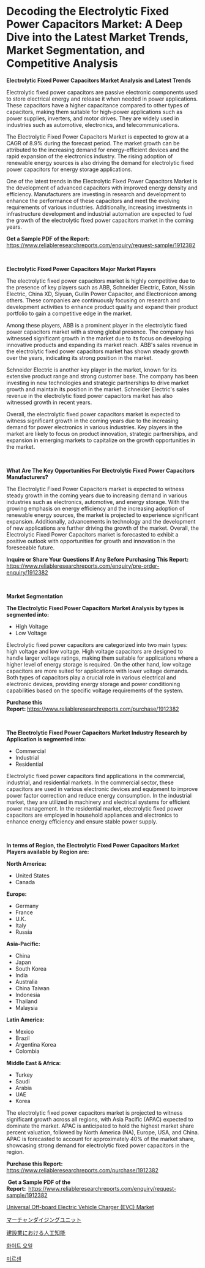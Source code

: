 <p><h1>Decoding the Electrolytic Fixed Power Capacitors Market: A Deep Dive into the Latest Market Trends, Market Segmentation, and Competitive Analysis</h1></p><p><strong>Electrolytic Fixed Power Capacitors Market Analysis and Latest Trends</strong></p>
<p><p>Electrolytic fixed power capacitors are passive electronic components used to store electrical energy and release it when needed in power applications. These capacitors have a higher capacitance compared to other types of capacitors, making them suitable for high-power applications such as power supplies, inverters, and motor drives. They are widely used in industries such as automotive, electronics, and telecommunications.</p><p>The Electrolytic Fixed Power Capacitors Market is expected to grow at a CAGR of 8.9% during the forecast period. The market growth can be attributed to the increasing demand for energy-efficient devices and the rapid expansion of the electronics industry. The rising adoption of renewable energy sources is also driving the demand for electrolytic fixed power capacitors for energy storage applications.</p><p>One of the latest trends in the Electrolytic Fixed Power Capacitors Market is the development of advanced capacitors with improved energy density and efficiency. Manufacturers are investing in research and development to enhance the performance of these capacitors and meet the evolving requirements of various industries. Additionally, increasing investments in infrastructure development and industrial automation are expected to fuel the growth of the electrolytic fixed power capacitors market in the coming years.</p></p>
<p><strong>Get a Sample PDF of the Report:&nbsp;</strong> <a href="https://www.reliableresearchreports.com/enquiry/request-sample/1912382">https://www.reliableresearchreports.com/enquiry/request-sample/1912382</a></p>
<p>&nbsp;</p>
<p><strong>Electrolytic Fixed Power Capacitors Major Market Players</strong></p>
<p><p>The electrolytic fixed power capacitors market is highly competitive due to the presence of key players such as ABB, Schneider Electric, Eaton, Nissin Electric, China XD, Siyuan, Guilin Power Capacitor, and Electronicon among others. These companies are continuously focusing on research and development activities to enhance product quality and expand their product portfolio to gain a competitive edge in the market.</p><p>Among these players, ABB is a prominent player in the electrolytic fixed power capacitors market with a strong global presence. The company has witnessed significant growth in the market due to its focus on developing innovative products and expanding its market reach. ABB's sales revenue in the electrolytic fixed power capacitors market has shown steady growth over the years, indicating its strong position in the market.</p><p>Schneider Electric is another key player in the market, known for its extensive product range and strong customer base. The company has been investing in new technologies and strategic partnerships to drive market growth and maintain its position in the market. Schneider Electric's sales revenue in the electrolytic fixed power capacitors market has also witnessed growth in recent years.</p><p>Overall, the electrolytic fixed power capacitors market is expected to witness significant growth in the coming years due to the increasing demand for power electronics in various industries. Key players in the market are likely to focus on product innovation, strategic partnerships, and expansion in emerging markets to capitalize on the growth opportunities in the market.</p></p>
<p>&nbsp;</p>
<p><strong>What Are The Key Opportunities For Electrolytic Fixed Power Capacitors Manufacturers?</strong></p>
<p><p>The Electrolytic Fixed Power Capacitors market is expected to witness steady growth in the coming years due to increasing demand in various industries such as electronics, automotive, and energy storage. With the growing emphasis on energy efficiency and the increasing adoption of renewable energy sources, the market is projected to experience significant expansion. Additionally, advancements in technology and the development of new applications are further driving the growth of the market. Overall, the Electrolytic Fixed Power Capacitors market is forecasted to exhibit a positive outlook with opportunities for growth and innovation in the foreseeable future.</p></p>
<p><strong>Inquire or Share Your Questions If Any Before Purchasing This Report:</strong> <a href="https://www.reliableresearchreports.com/enquiry/pre-order-enquiry/1912382">https://www.reliableresearchreports.com/enquiry/pre-order-enquiry/1912382</a></p>
<p>&nbsp;</p>
<p><strong>Market Segmentation</strong></p>
<p><strong>The Electrolytic Fixed Power Capacitors Market Analysis by types is segmented into:</strong></p>
<p><ul><li>High Voltage</li><li>Low Voltage</li></ul></p>
<p><p>Electrolytic fixed power capacitors are categorized into two main types: high voltage and low voltage. High voltage capacitors are designed to handle larger voltage ratings, making them suitable for applications where a higher level of energy storage is required. On the other hand, low voltage capacitors are more suited for applications with lower voltage demands. Both types of capacitors play a crucial role in various electrical and electronic devices, providing energy storage and power conditioning capabilities based on the specific voltage requirements of the system.</p></p>
<p><strong>Purchase this Report:&nbsp;</strong><a href="https://www.reliableresearchreports.com/purchase/1912382">https://www.reliableresearchreports.com/purchase/1912382</a></p>
<p>&nbsp;</p>
<p><strong>The Electrolytic Fixed Power Capacitors Market Industry Research by Application is segmented into:</strong></p>
<p><ul><li>Commercial</li><li>Industrial</li><li>Residential</li></ul></p>
<p><p>Electrolytic fixed power capacitors find applications in the commercial, industrial, and residential markets. In the commercial sector, these capacitors are used in various electronic devices and equipment to improve power factor correction and reduce energy consumption. In the industrial market, they are utilized in machinery and electrical systems for efficient power management. In the residential market, electrolytic fixed power capacitors are employed in household appliances and electronics to enhance energy efficiency and ensure stable power supply.</p></p>
<p>&nbsp;</p>
<p><strong>In terms of Region, the Electrolytic Fixed Power Capacitors Market Players available by Region are:</strong></p>
<p>
    <p> <strong> North America: </strong>
        <ul>
            <li>United States</li>
            <li>Canada</li>
        </ul>
        </p> 
    <p> <strong> Europe: </strong>
        <ul>
            <li>Germany</li>
            <li>France</li>
            <li>U.K.</li>
            <li>Italy</li>
            <li>Russia</li>
        </ul>
        </p> 
    <p> <strong> Asia-Pacific: </strong>
        <ul>
            <li>China</li>
            <li>Japan</li>
            <li>South Korea</li>
            <li>India</li>
            <li>Australia</li>
            <li>China Taiwan</li>
            <li>Indonesia</li>
            <li>Thailand</li>
            <li>Malaysia</li>
        </ul>
        </p> 
    <p> <strong> Latin America: </strong>
        <ul>
            <li>Mexico</li>
            <li>Brazil</li>
            <li>Argentina Korea</li>
            <li>Colombia</li>
        </ul>
        </p> 
    <p> <strong> Middle East & Africa: </strong>
        <ul>
            <li>Turkey</li>
            <li>Saudi</li>
            <li>Arabia</li>
            <li>UAE</li>
            <li>Korea</li>
        </ul>
    </p>
    </p>
<p><p>The electrolytic fixed power capacitors market is projected to witness significant growth across all regions, with Asia Pacific (APAC) expected to dominate the market. APAC is anticipated to hold the highest market share percent valuation, followed by North America (NA), Europe, USA, and China. APAC is forecasted to account for approximately 40% of the market share, showcasing strong demand for electrolytic fixed power capacitors in the region.</p></p>
<p><strong>Purchase this Report: </strong><a href="https://www.reliableresearchreports.com/purchase/1912382">https://www.reliableresearchreports.com/purchase/1912382</a></p>
<p>&nbsp;<strong>Get a Sample PDF of the Report:&nbsp;&nbsp;</strong><a href="https://www.reliableresearchreports.com/enquiry/request-sample/1912382">https://www.reliableresearchreports.com/enquiry/request-sample/1912382</a></p>
<p><strong></strong></p>
<p><p><a href="https://issuu.com/reportprime-2/docs/universal-off-board-electric-vehicle-charger-evc-m">Universal Off-board Electric Vehicle Charger (EVC) Market</a></p><p><a href="https://medium.com/@rockcod61/%E3%83%9E%E3%83%BC%E3%83%81%E3%83%A3%E3%83%B3%E3%83%80%E3%82%A4%E3%82%B8%E3%83%B3%E3%82%B0%E3%83%A6%E3%83%8B%E3%83%83%E3%83%88%E5%B8%82%E5%A0%B4%E3%81%AF-%E5%B8%82%E5%A0%B4%E3%82%B7%E3%82%A7%E3%82%A2-%E5%B8%82%E5%A0%B4%E5%8B%95%E5%90%91-%E5%B8%82%E5%A0%B4%E6%88%90%E9%95%B7%E3%81%AB%E9%96%A2%E3%81%99%E3%82%8B%E6%83%85%E5%A0%B1%E3%82%92%E6%8F%90%E4%BE%9B%E3%81%97%E3%81%BE%E3%81%99-49baf65301a9">マーチャンダイジングユニット</a></p><p><a href="https://medium.com/@r.aspinall_32685/%E4%BA%BA%E5%B7%A5%E7%9F%A5%E8%83%BD%E3%82%92%E6%B4%BB%E7%94%A8%E3%81%97%E3%81%9F%E5%BB%BA%E8%A8%AD%E5%B8%82%E5%A0%B4%E3%81%AE%E3%83%88%E3%83%AC%E3%83%B3%E3%83%89%E3%82%84%E5%B8%82%E5%A0%B4%E5%88%86%E6%9E%90%E3%81%AF-2024%E5%B9%B4%E3%81%8B%E3%82%892031%E5%B9%B4%E3%81%BE%E3%81%A7%E3%81%AE%E6%9C%9F%E9%96%93%E3%81%AB%E4%BA%88%E6%B8%AC%E3%81%95%E3%82%8C%E3%81%A6%E3%81%84%E3%81%BE%E3%81%99-44ae013b6aa8">建設業における人工知能</a></p><p><a href="https://github.com/PercyHagernes9778/Market-Research-Report-List-1/blob/main/763893015848.md">화이트 오일</a></p><p><a href="https://github.com/rsg307664904/Market-Research-Report-List-1/blob/main/931966215847.md">미르센</a></p></p>